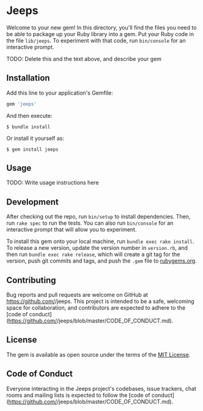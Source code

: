 # Jeeps

Welcome to your new gem! In this directory, you'll find the files you need to be able to package up your Ruby library into a gem. Put your Ruby code in the file `lib/jeeps`. To experiment with that code, run `bin/console` for an interactive prompt.

TODO: Delete this and the text above, and describe your gem

## Installation

Add this line to your application's Gemfile:

```ruby
gem 'jeeps'
```

And then execute:

    $ bundle install

Or install it yourself as:

    $ gem install jeeps

## Usage

TODO: Write usage instructions here

## Development

After checking out the repo, run `bin/setup` to install dependencies. Then, run `rake spec` to run the tests. You can also run `bin/console` for an interactive prompt that will allow you to experiment.

To install this gem onto your local machine, run `bundle exec rake install`. To release a new version, update the version number in `version.rb`, and then run `bundle exec rake release`, which will create a git tag for the version, push git commits and tags, and push the `.gem` file to [rubygems.org](https://rubygems.org).

## Contributing

Bug reports and pull requests are welcome on GitHub at https://github.com/<github username>/jeeps. This project is intended to be a safe, welcoming space for collaboration, and contributors are expected to adhere to the [code of conduct](https://github.com/<github username>/jeeps/blob/master/CODE_OF_CONDUCT.md).


## License

The gem is available as open source under the terms of the [MIT License](https://opensource.org/licenses/MIT).

## Code of Conduct

Everyone interacting in the Jeeps project's codebases, issue trackers, chat rooms and mailing lists is expected to follow the [code of conduct](https://github.com/<github username>/jeeps/blob/master/CODE_OF_CONDUCT.md).
